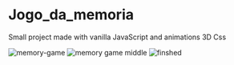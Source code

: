 # Jogo_da_memoria
Small project made with vanilla JavaScript and animations 3D Css

![memory-game](https://uploaddeimagens.com.br/images/003/005/909/full/photo5107404701737003306.jpg?1608222735)
![memory game middle](https://uploaddeimagens.com.br/images/003/005/915/original/photo5107404701737003308.jpg?1608222867)
![finshed](https://uploaddeimagens.com.br/images/003/005/918/original/photo5107404701737003309.jpg?1608222941)
